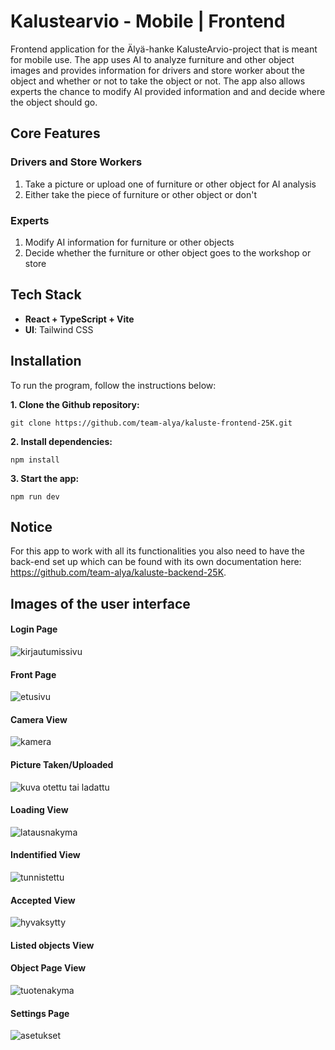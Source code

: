 # Kalustearvio - Mobile | Frontend

Frontend application for the Älyä-hanke KalusteArvio-project that is meant for mobile use. The app uses AI to analyze furniture and other object images and provides information for drivers and store worker about the object and whether or not to take the object or not. The app also allows experts the chance to modify AI provided information and and decide where the object should go.

## Core Features

### Drivers and Store Workers

1. Take a picture or upload one of furniture or other object for AI analysis
2. Either take the piece of furniture or other object or don't

### Experts

1. Modify AI information for furniture or other objects
2. Decide whether the furniture or other object goes to the workshop or store

## Tech Stack

- **React + TypeScript + Vite**
- **UI**: Tailwind CSS

## Installation

To run the program, follow the instructions below:

**1. Clone the Github repository:**

`git clone https://github.com/team-alya/kaluste-frontend-25K.git` 

**2. Install dependencies:**

`npm install`

**3. Start the app:**

`npm run dev`

## Notice

For this app to work with all its functionalities you also need to have the back-end set up which can be found with its own documentation here: https://github.com/team-alya/kaluste-backend-25K.

## Images of the user interface

#### Login Page

![kirjautumissivu](src/assets/demo_pictures/demopics_1_resize_new.jpg)

#### Front Page

![etusivu](src/assets/demo_pictures/demopics_2_resize.jpg)

#### Camera View

![kamera](src/assets/demo_pictures/demopics_3_resize.jpg)

#### Picture Taken/Uploaded

![kuva otettu tai ladattu](src/assets/demo_pictures/demopics_4_resize.jpg)

#### Loading View

![latausnakyma](src/assets/demo_pictures/demopics_5_resize.jpg)

#### Indentified View

![tunnistettu](src/assets/demo_pictures/demopics_6_resize.jpg)

#### Accepted View

![hyvaksytty](src/assets/demo_pictures/demopics_7_resize.jpg)

#### Listed objects View



#### Object Page View

![tuotenakyma](src/assets/demo_pictures/demopics_9_resize.jpg)

#### Settings Page

![asetukset](src/assets/demo_pictures/demopics_10_resize.jpg)
